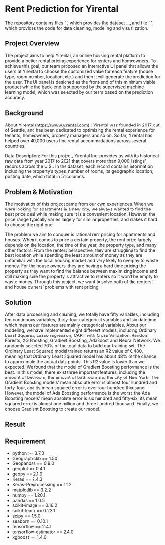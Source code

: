 # Rent Prediction for Yirental

The repository contains files ‘  ‘, which provides the dataset …, and file ‘  ’, which provides the code for data cleaning, modeling and visualization.

## Project Overview

The project aims to help Yirental, an online housing rental platform to provide a better rental pricing experience for renters and homeowners. To achieve this goal, our team proposed an interactive UI panel that allows the users at Yirental to choose the customized value for each feature (house type, room number, location, etc.) and then it will generate the prediction for the user. The UI panel is designed as the front-end of this minimum viable product while the back-end is supported by the supervised machine learning model, which was selected by our team based on the prediction accuracy.


## Background

About Yirental (https://www.yirental.com) : 
Yirental was founded in 2017 out of Seattle, and has been dedicated to optimizing the rental experience for tenants, homeowners, property managers and so on. So far, Yirental has helped over 40,000 users find rental accommodations across several countries.

Data Description: 
For this project, Yirental Inc. provides us with its historical raw data from year 2017 to 2021 that covers more than 9,000 listings’ records across the U.S.. In the dataset, each record contains information including the property’s types, number of rooms, its geographic location, posting date, which total in 51 columns. 



## Problem & Motivation

The motivation of this project came from our own experiences. When we were looking for apartments in a new city, we always wanted to find the best price deal while making sure it is a convenient location. However, the price range typically varies largely for similar properties, and makes it hard to choose the right one. 

The problem we aim to conquer is rational rent pricing for apartments and houses. When it comes to price a certain property, the rent price largely depends on the location, the time of the year, the property type, and many other factors. From the renters perspective, they are struggling to find the best location while spending the least amount of money as they are unfamiliar with the local housing market and very likely to overpay to waste money. For the house owners, they are having a hard time pricing the property as they want to find the balance between maximizing income and still making sure the property is attractive to renters so it won’t be empty to waste money. Through this project, we want to solve both of the renters’ and house owners’ problems with rent pricing.


## Solution

After data processing and cleaning, we totally have fifty variables, including ten continuous variables, thirty-four categorical variables and six datetime which means our features are mainly categorical variables. 
About our modeling, we have implemented eight different models, including Ordinary Least Squares, Lasso regression, CART with Cross Validation, Random Forests, XG Boosting, Gradient Boosting, AdaBoost and Neural Network. We randomly selected 70% of the total data to build our training set. The Ordinary Least Squared model trained returns an R2 value of 0.480, meaning that Ordinary Least Squared model has about 48% of the chance to approximate the actual data points. This R2 value is lower than we expected. We found that the model of Gradient Boosting performance is the best. In this model, there exist three important features, including the amount of bedroom, the amount of bathroom and the city of New York. The Gradient Boosting models’ mean absolute error is almost four hundred and forty-four, and its mean squared error is over four hundred thousand. However, the model of Ada Boosting performance is the worst, the Ada Boosting models’ mean absolute error is six hundred and fifty-six, its mean squared error is almost one million and three hundred thousand. 
Finally, we choose Gradient Boosting to create our model.

## Result

## Requirement

 - python >= 3.7.3
 - Geographiclib   ==    1.50
 - Geopandas   ==   0.9.0
 - geoplot   ==   0.4.1
 - geopy   ==    2.1.0
 - Keras   ==   2.4.3
 - Keras-Preprocessing   ==   1.1.2
 - matplotlib   ==   3.2.2
 - numpy   ==   1.20.1
 - pandas   ==   1.0.5
 - scikit-image   ==   0.16.2
 - scikit-learn   ==   0.23.1
 - scipy   ==   1.5.0
 - seaborn   ==   0.10.1
 - tensorflow   ==   2.4.1
 - tensorflow-estimator   ==   2.4.0
 - xgboost   ==   1.4.0


